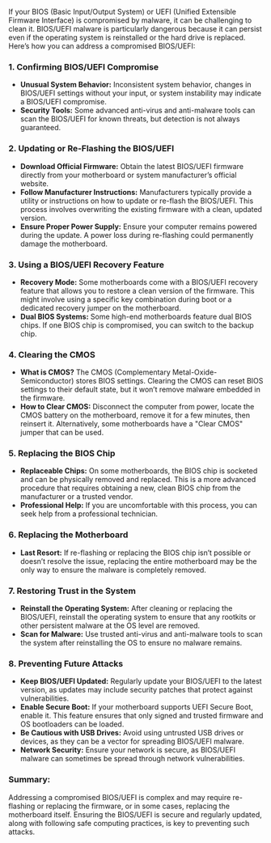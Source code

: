 If your BIOS (Basic Input/Output System) or UEFI (Unified Extensible Firmware Interface) is compromised by malware, it can be challenging to clean it. BIOS/UEFI malware is particularly dangerous because it can persist even if the operating system is reinstalled or the hard drive is replaced. Here’s how you can address a compromised BIOS/UEFI:

### 1. **Confirming BIOS/UEFI Compromise**
   - **Unusual System Behavior:** Inconsistent system behavior, changes in BIOS/UEFI settings without your input, or system instability may indicate a BIOS/UEFI compromise.
   - **Security Tools:** Some advanced anti-virus and anti-malware tools can scan the BIOS/UEFI for known threats, but detection is not always guaranteed.

### 2. **Updating or Re-Flashing the BIOS/UEFI**
   - **Download Official Firmware:** Obtain the latest BIOS/UEFI firmware directly from your motherboard or system manufacturer’s official website.
   - **Follow Manufacturer Instructions:** Manufacturers typically provide a utility or instructions on how to update or re-flash the BIOS/UEFI. This process involves overwriting the existing firmware with a clean, updated version.
   - **Ensure Proper Power Supply:** Ensure your computer remains powered during the update. A power loss during re-flashing could permanently damage the motherboard.

### 3. **Using a BIOS/UEFI Recovery Feature**
   - **Recovery Mode:** Some motherboards come with a BIOS/UEFI recovery feature that allows you to restore a clean version of the firmware. This might involve using a specific key combination during boot or a dedicated recovery jumper on the motherboard.
   - **Dual BIOS Systems:** Some high-end motherboards feature dual BIOS chips. If one BIOS chip is compromised, you can switch to the backup chip.

### 4. **Clearing the CMOS**
   - **What is CMOS?** The CMOS (Complementary Metal-Oxide-Semiconductor) stores BIOS settings. Clearing the CMOS can reset BIOS settings to their default state, but it won’t remove malware embedded in the firmware.
   - **How to Clear CMOS:** Disconnect the computer from power, locate the CMOS battery on the motherboard, remove it for a few minutes, then reinsert it. Alternatively, some motherboards have a "Clear CMOS" jumper that can be used.

### 5. **Replacing the BIOS Chip**
   - **Replaceable Chips:** On some motherboards, the BIOS chip is socketed and can be physically removed and replaced. This is a more advanced procedure that requires obtaining a new, clean BIOS chip from the manufacturer or a trusted vendor.
   - **Professional Help:** If you are uncomfortable with this process, you can seek help from a professional technician.

### 6. **Replacing the Motherboard**
   - **Last Resort:** If re-flashing or replacing the BIOS chip isn’t possible or doesn’t resolve the issue, replacing the entire motherboard may be the only way to ensure the malware is completely removed.
   
### 7. **Restoring Trust in the System**
   - **Reinstall the Operating System:** After cleaning or replacing the BIOS/UEFI, reinstall the operating system to ensure that any rootkits or other persistent malware at the OS level are removed.
   - **Scan for Malware:** Use trusted anti-virus and anti-malware tools to scan the system after reinstalling the OS to ensure no malware remains.

### 8. **Preventing Future Attacks**
   - **Keep BIOS/UEFI Updated:** Regularly update your BIOS/UEFI to the latest version, as updates may include security patches that protect against vulnerabilities.
   - **Enable Secure Boot:** If your motherboard supports UEFI Secure Boot, enable it. This feature ensures that only signed and trusted firmware and OS bootloaders can be loaded.
   - **Be Cautious with USB Drives:** Avoid using untrusted USB drives or devices, as they can be a vector for spreading BIOS/UEFI malware.
   - **Network Security:** Ensure your network is secure, as BIOS/UEFI malware can sometimes be spread through network vulnerabilities.

### Summary:
Addressing a compromised BIOS/UEFI is complex and may require re-flashing or replacing the firmware, or in some cases, replacing the motherboard itself. Ensuring the BIOS/UEFI is secure and regularly updated, along with following safe computing practices, is key to preventing such attacks.
